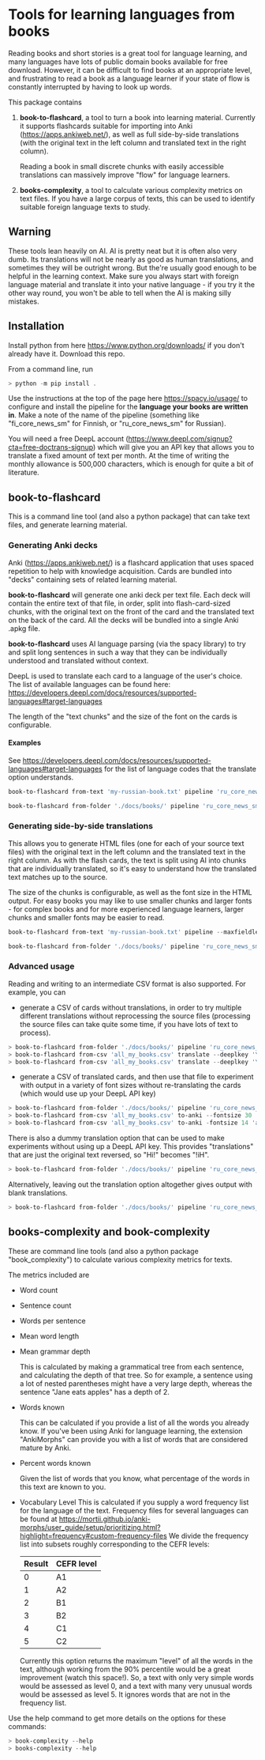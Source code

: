 # Tools for learning languages from books

Reading books and short stories is a great tool for language learning, and many languages
have lots of public domain books available for free download.
However, it can be difficult to find books at an appropriate level, and frustrating to read a book
as a language learner if your state of flow is constantly interrupted by having to look up words.

This package contains

1. **book-to-flashcard**, a tool to turn a book into learning material. Currently it supports
flashcards suitable for importing into Anki (<https://apps.ankiweb.net/>), as well as full side-by-side translations (with the original text in the left column and translated text in the right column).

    Reading a book in small discrete chunks with easily accessible translations can massively improve "flow" for language learners.

2. **books-complexity**, a tool to calculate various complexity metrics on text files. If you have a large corpus of texts, this can be used to identify suitable foreign language texts to study.

## Warning

These tools lean heavily on AI. AI is pretty neat but it is often also very dumb. Its translations will not be nearly as good as human translations, and sometimes they will be outright wrong. But the're usually good enough to be helpful in the learning context. Make sure you always start with foreign language material and translate it into your native language - if you try it the other way round, you won't be able to tell when the AI is making silly mistakes.

## Installation

Install python from here <https://www.python.org/downloads/> if you don't already have it.
Download this repo.

From a command line, run

```powershell
> python -m pip install .
```

Use the instructions at the top of the page here <https://spacy.io/usage/> to configure and install the pipeline for the **language your books are written in**. Make a note of the name of the pipeline (something like "fi_core_news_sm" for Finnish, or "ru_core_news_sm" for Russian).

You will need a free DeepL account (<https://www.deepl.com/signup?cta=free-doctrans-signup>) which will give you an API key that allows you to translate a fixed amount of text per month. At the time of writing the monthly allowance is 500,000 characters, which is enough for quite a bit of literature.

## book-to-flashcard

This is a command line tool (and also a python package) that can take text files, and generate learning material.

### Generating Anki decks

Anki (<https://apps.ankiweb.net/>) is a flashcard application that uses spaced repetition to help with knowledge acquisition. Cards are bundled into "decks" containing sets of related learning material.

**book-to-flashcard** will generate one anki deck per text file. Each deck will contain the entire text of that file, in order, split into flash-card-sized chunks, with the original text on the front of the card and the translated text on the back of the card. All the decks will be bundled into a single Anki .apkg file.

**book-to-flashcard** uses AI language parsing (via the spacy library) to try and split long sentences in such a way that they can be individually understood and translated without context.

DeepL is used to translate each card to a language of the user's choice. The list of available languages can be found here: <https://developers.deepl.com/docs/resources/supported-languages#target-languages>

The length of the "text chunks" and the size of the font on the cards is configurable.

#### Examples

See <https://developers.deepl.com/docs/resources/supported-languages#target-languages> for the list of language codes that the translate option understands.

```Powershell
book-to-flashcard from-text 'my-russian-book.txt' pipeline 'ru_core_news_sm' translate --deeplkey 'YOUR_KEY' --lang 'EN-GB' to-anki --fontsize=20 'all_my_books.apkg'
```

```Powershell
book-to-flashcard from-folder './docs/books/' pipeline 'ru_core_news_sm' translate --deeplkey 'YOUR_KEY' --lang 'EN-GB' to-anki 'all_my_books.apkg'
```

### Generating side-by-side translations

This allows you to generate HTML files (one for each of your source text files) with the original text in the left column and the translated text in the right column. As with the flash cards, the text is split using AI into chunks that are individually translated, so it's easy to understand how the translated text matches up to the source.

The size of the chunks is configurable, as well as the font size in the HTML output. For easy books you may like to use smaller chunks and larger fonts - for complex books and for more experienced language learners, larger chunks and smaller fonts may be easier to read.

```Powershell
book-to-flashcard from-text 'my-russian-book.txt' pipeline --maxfieldlen 70 'ru_core_news_sm' translate --deeplkey 'YOUR_KEY' --lang 'EN-GB' to-sidebyside --fontsize=20 
```

```Powershell
book-to-flashcard from-folder './docs/books/' pipeline 'ru_core_news_sm' translate --deeplkey 'YOUR_KEY' --lang 'EN-GB' to-sidebyside
```

### Advanced usage

Reading and writing to an intermediate CSV format is also supported. For example, you can

* generate a CSV of cards without translations, in order to try multiple different translations without reprocessing the source files (processing the source files can take quite some time, if you have lots of text to process).

```Powershell
> book-to-flashcard from-folder './docs/books/' pipeline 'ru_core_news_sm' to-csv 'all_my_books.csv'
> book-to-flashcard from-csv 'all_my_books.csv' translate --deeplkey 'YOUR_KEY' lang='EN-GB' to-anki 'all_my_books_english.apkg'
> book-to-flashcard from-csv 'all_my_books.csv' translate --deeplkey 'YOUR_KEY' lang='ES' to-anki 'all_my_books_spanish.apkg'
```

* generate a CSV of translated cards, and then use that file to experiment with output in a variety of font sizes without re-translating the cards (which would use up your DeepL API key)

```Powershell
> book-to-flashcard from-folder './docs/books/' pipeline 'ru_core_news_sm' translate --deeplkey 'YOUR_KEY' lang='EN-GB' to-csv 'all_my_books.csv'
> book-to-flashcard from-csv 'all_my_books.csv' to-anki --fontsize 30 'all_my_books_big.apkg'
> book-to-flashcard from-csv 'all_my_books.csv' to-anki -fontsize 14 'all_my_books_small.apkg'
```

There is also a dummy translation option that can be used to make experiments without using up a DeepL API key. This provides "translations" that are just the original text reversed, so "Hi!" becomes "!iH".

```Powershell
> book-to-flashcard from-folder './docs/books/' pipeline 'ru_core_news_sm' dummy-translate to-csv 'all_my_books.csv'
```

Alternatively, leaving out the translation option altogether gives output with blank translations.

```Powershell
> book-to-flashcard from-folder './docs/books/' pipeline 'ru_core_news_sm' to-csv 'all_my_books.csv'
```

## books-complexity and book-complexity

These are command line tools (and also a python package "book_complexity") to calculate various complexity metrics for texts.

The metrics included are

* Word count
* Sentence count
* Words per sentence
* Mean word length
* Mean grammar depth

    This is calculated by making a grammatical tree from each sentence, and calculating the depth of that tree. So for example, a sentence using a lot of nested parentheses might have a very large depth, whereas the sentence "Jane eats apples" has a depth of 2.

* Words known

    This can be calculated if you provide a list of all the words you already know. If you've been using Anki for language learning, the extension "AnkiMorphs" can provide you with a list of words that are considered mature by Anki.

* Percent words known

    Given the list of words that you know, what percentage of the words in this text are known to you.

* Vocabulary Level
    This is calculated if you supply a word frequency list for the language of the text. Frequency files for several languages can be found at <https://mortii.github.io/anki-morphs/user_guide/setup/prioritizing.html?highlight=frequency#custom-frequency-files>
    We divide the frequency list into subsets roughly corresponding to the CEFR levels:

    | Result | CEFR level |
    |--------|------------|
    | 0      | A1         |
    | 1      | A2         |
    | 2      | B1         |
    | 3      | B2         |
    | 4      | C1         |
    | 5      | C2         |

    Currently this option returns the maximum "level" of all the words in the text, although working from the 90% percentile would be a great improvement (watch this space!). So, a text with only very simple words would be assessed as level 0, and a text with many very unusual words would be assessed as level 5. It ignores words that are not in the frequency list. 

Use the help command to get more details on the options for these commands:

```Powershell
> book-complexity --help
> books-complexity --help
```
